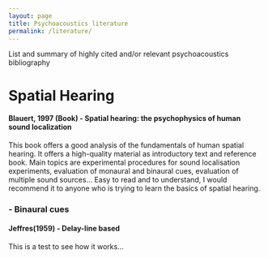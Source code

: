 ```yaml
---
layout: page
title: Psychoacoustics literature
permalink: /literature/
---
```


List and summary of highly cited and/or relevant psychoacoustics bibliography

# Spatial Hearing
#### Blauert, 1997 (Book) - Spatial hearing: the psychophysics of human sound localization
This book offers a good analysis of the fundamentals of human spatial hearing. It offers a high-quality material as introductory text and reference book.
Main topics are experimental procedures for sound localisation experiments, evaluation of monaural and binaural cues, evaluation of multiple sound sources...
Easy to read and to understand, I would recommend it to anyone who is trying to learn the basics of spatial hearing.
### -    Binaural cues
#### Jeffres(1959) - Delay-line based
This is a test to see how it works...
